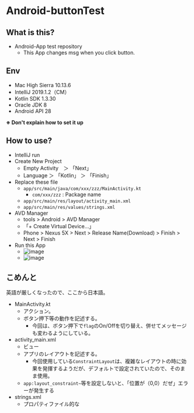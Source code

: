 # Android-buttonTest
## What is this?
* Android-App test repository
  * This App changes msg when you click button.
## Env
* Mac High Sierra 10.13.6
* IntelliJ 2019.1.2（CM）
* Kotlin SDK 1.3.30
* Oracle JDK 8
* Android API 28

**※ Don't explain how to set it up**

## How to use?
* IntelliJ run
* Create New Project
  * Empty Activity　＞ 「Next」
  * Language ＞ 「Kotlin」 ＞ 「Finish」
* Replace these file
  * `app/src/main/java/com/xxx/zzz/MainActivity.kt`
    * `com/xxx/zzz` : Package name
  * `app/src/main/res/layout/activity_main.xml`
  * `app/src/main/res/values/strings.xml`
* AVD Manager
  * tools > Android > AVD Manager
  * 「+ Create Virtual Device...」
  * Phone > Nexus 5X > Next > Release Name(Download) > Finish > Next > Finish
* Run this App
  * ![image](https://user-images.githubusercontent.com/43230951/58446397-8bcc8200-813b-11e9-9c90-fcee6a6b1ef7.png)
  * ![image](https://user-images.githubusercontent.com/43230951/58446460-c46c5b80-813b-11e9-92e0-bfe8f0325563.png)

## こめんと
英語が厳しくなったので、ここから日本語。
* MainActivity.kt
  * アクション。
  * ボタン押下等の動作を記述する。
    * 今回は、ボタン押下で`flag`のOn/Offを切り替え、併せてメッセージも変わるようにしている。
* activity_main.xml
  * ビュー
  * アプリのレイアウトを記述する。
    * 今回使用している`ConstraintLayout`は、複雑なレイアウトの時に効果を発揮するようだが、デフォルトで設定されていたので、そのまま使用。
  * `app:layout_constraint~`等を設定しないと、「位置が（0,0）だぜ」エラーが発生する
* strings.xml
  * プロパティファイル的な
  
